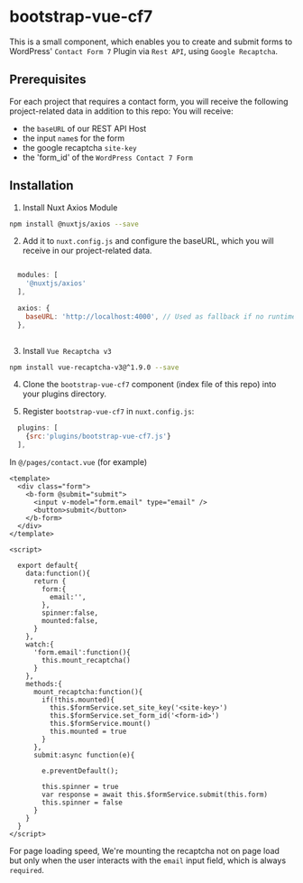 # bootstrap-vue-cf7

This is a small component, which enables you to create and submit forms to WordPress' `Contact Form 7` Plugin via `Rest API`, using `Google Recaptcha`.

## Prerequisites

For each project that requires a contact form, you will receive the following project-related data in addition to this repo:
You will receive:

- the `baseURL` of our REST API Host
- the input `name`s for the form
- the google recaptcha `site-key`
- the 'form_id' of the `WordPress Contact 7 Form`

## Installation

1. Install Nuxt Axios Module

```bash
npm install @nuxtjs/axios --save
```

2. Add it to `nuxt.config.js` and configure the baseURL, which you will receive in our project-related data.

```javascript

  modules: [
    '@nuxtjs/axios'
  ],

  axios: {
    baseURL: 'http://localhost:4000', // Used as fallback if no runtime config is provided
  },
  
```

3. Install `Vue Recaptcha v3`

```bash
npm install vue-recaptcha-v3@^1.9.0 --save
```

4. Clone the `bootstrap-vue-cf7` component (index file of this repo) into your plugins directory.

5. Register `bootstrap-vue-cf7` in `nuxt.config.js`:

```javascript
  plugins: [
    {src:'plugins/bootstrap-vue-cf7.js'}
  ],
```

In `@/pages/contact.vue` (for example)
```vue
<template>
  <div class="form">
    <b-form @submit="submit">
      <input v-model="form.email" type="email" />
      <button>submit</button>
    </b-form>
  </div>
</template>

<script>

  export default{
    data:function(){
      return {
        form:{
          email:'',
        },
        spinner:false,
        mounted:false,
      }
    },
    watch:{
      'form.email':function(){
        this.mount_recaptcha()
      }
    },
    methods:{
      mount_recaptcha:function(){
        if(!this.mounted){
          this.$formService.set_site_key('<site-key>')
          this.$formService.set_form_id('<form-id>')
          this.$formService.mount()          
          this.mounted = true
        }
      },
      submit:async function(e){

        e.preventDefault();
        
        this.spinner = true
        var response = await this.$formService.submit(this.form)
        this.spinner = false
      }
    }
  }
</script>

```

For page loading speed, We're mounting the recaptcha not on page load but only when the user interacts with the `email` input field, which is always `required`.
